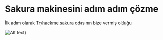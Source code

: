 
# Sakura makinesini adım adım çözme

İlk adım olarak [Tryhackme sakura](https://www.tryhackme.com/room/sakura) odasının bize vermiş olduğu


![Alt text](/1.png)) 
